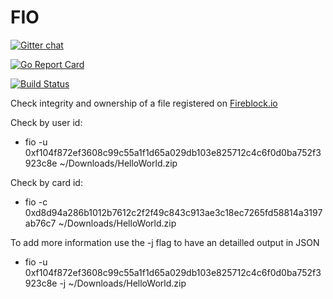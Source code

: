 FIO
===

[![Gitter chat](https://badges.gitter.im/Join%20Chat.svg)](https://gitter.im/fireblock/Lobby)

[![Go Report Card](https://goreportcard.com/badge/github.com/fireblock/go-fireblock)](https://goreportcard.com/report/github.com/fireblock/go-fireblock)

[![Build Status](https://travis-ci.org/fireblock/go-fireblock.svg?branch=master)](https://travis-ci.org/fireblock/go-fireblock)

Check integrity and ownership of a file registered on [Fireblock.io](https://fireblock.io)

Check by user id:

- fio -u 0xf104f872ef3608c99c55a1f1d65a029db103e825712c4c6f0d0ba752f3923c8e ~/Downloads/HelloWorld.zip

Check by card id:

- fio -c 0xd8d94a286b1012b7612c2f2f49c843c913ae3c18ec7265fd58814a3197ab76c7 ~/Downloads/HelloWorld.zip

To add more information use the -j flag to have an detailled output in JSON

- fio -u 0xf104f872ef3608c99c55a1f1d65a029db103e825712c4c6f0d0ba752f3923c8e -j ~/Downloads/HelloWorld.zip
